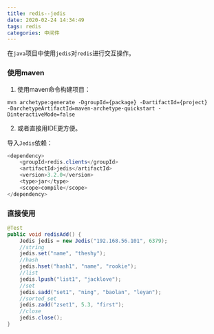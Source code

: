 ```yaml
---
title: redis--jedis
date: 2020-02-24 14:34:49
tags: redis
categories: 中间件
---
```


在`java`项目中使用`jedis`对`redis`进行交互操作。

<!--more-->

### 使用maven

1. 使用maven命令构建项目：

```shell
mvn archetype:generate -DgroupId={package} -DartifactId={project} 
-DarchetypeArtifactId=maven-archetype-quickstart -DinteractiveMode=false
```

2. 或者直接用IDE更方便。

导入`Jedis`依赖：

```Java
<dependency>
    <groupId>redis.clients</groupId>
    <artifactId>jedis</artifactId>
    <version>3.2.0</version>
    <type>jar</type>
    <scope>compile</scope>
</dependency>
```

### 直接使用

```Java
@Test
public void redisAdd() {
    Jedis jedis = new Jedis("192.168.56.101", 6379);
    //string
    jedis.set("name", "theshy");
    //hash
    jedis.hset("hash1", "name", "rookie");
    //list
    jedis.lpush("list1", "jacklove");
    //set
    jedis.sadd("set1", "ning", "baolan", "leyan");
    //sorted_set
    jedis.zadd("zset1", 5.3, "first");
	//close
    jedis.close();
}
```

